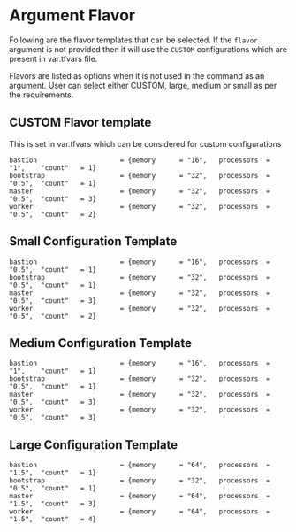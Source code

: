 
# Argument Flavor

Following are the flavor templates that can be selected. If the `flavor` argument is not provided then it will use the `CUSTOM` configurations which are present in var.tfvars file.

Flavors are listed as options when it is not used in the command as an argument. User can select either CUSTOM, large, medium or small as per the requirements.


## CUSTOM Flavor template
This is set in var.tfvars which can be considered for custom configurations

```
bastion                     = {memory      = "16",   processors  = "1",    "count"   = 1}
bootstrap                   = {memory      = "32",   processors  = "0.5",  "count"   = 1}
master                      = {memory      = "32",   processors  = "0.5",  "count"   = 3}
worker                      = {memory      = "32",   processors  = "0.5",  "count"   = 2}
```

## Small Configuration Template

```
bastion                     = {memory      = "16",   processors  = "0.5",  "count"   = 1}
bootstrap                   = {memory      = "32",   processors  = "0.5",  "count"   = 1}
master                      = {memory      = "32",   processors  = "0.5",  "count"   = 3}
worker                      = {memory      = "32",   processors  = "0.5",  "count"   = 2}
```

## Medium Configuration Template

```
bastion                     = {memory      = "16",   processors  = "1",    "count"   = 1}
bootstrap                   = {memory      = "32",   processors  = "0.5",  "count"   = 1}
master                      = {memory      = "32",   processors  = "0.5",  "count"   = 3}
worker                      = {memory      = "32",   processors  = "0.5",  "count"   = 3}
```

## Large Configuration Template

```
bastion                     = {memory      = "64",   processors  = "1.5",  "count"   = 1}
bootstrap                   = {memory      = "32",   processors  = "0.5",  "count"   = 1}
master                      = {memory      = "64",   processors  = "1.5",  "count"   = 3}
worker                      = {memory      = "64",   processors  = "1.5",  "count"   = 4}
```


